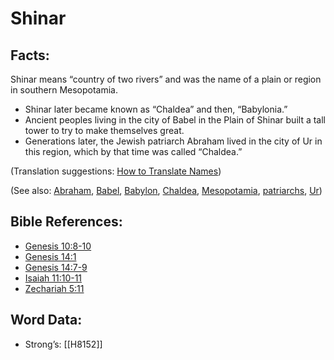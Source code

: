 # Shinar

## Facts:

Shinar means “country of two rivers” and was the name of a plain or region in southern Mesopotamia.

* Shinar later became known as “Chaldea” and then, “Babylonia.”
* Ancient peoples living in the city of Babel in the Plain of Shinar built a tall tower to try to make themselves great.
* Generations later, the Jewish patriarch Abraham lived in the city of Ur in this region, which by that time was called “Chaldea.”

(Translation suggestions: [How to Translate Names](../../translate/translate-names))

(See also: [Abraham](../names/abraham.md), [Babel](../names/babel.md), [Babylon](../names/babylon.md), [Chaldea](../names/chaldeans.md), [Mesopotamia](../names/mesopotamia.md), [patriarchs](../other/patriarchs.md), [Ur](../names/ur.md))

## Bible References:

* [Genesis 10:8-10](rc://en/tn/help/gen/10/08)
* [Genesis 14:1](rc://en/tn/help/gen/14/01)
* [Genesis 14:7-9](rc://en/tn/help/gen/14/07)
* [Isaiah 11:10-11](rc://en/tn/help/isa/11/10)
* [Zechariah 5:11](rc://en/tn/help/zec/05/11)

## Word Data:

* Strong’s: [[H8152]]
